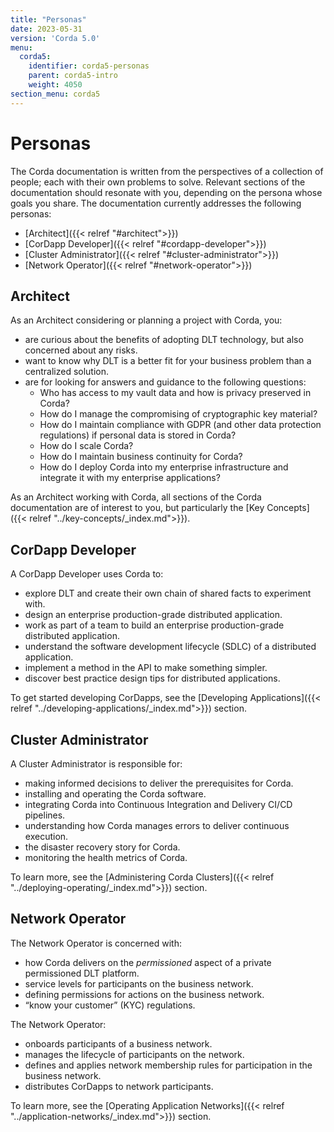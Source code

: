 ```yaml
---
title: "Personas"
date: 2023-05-31
version: 'Corda 5.0'
menu:
  corda5:
    identifier: corda5-personas
    parent: corda5-intro
    weight: 4050
section_menu: corda5
---
```

# Personas

The Corda documentation is written from the perspectives of a collection of people; each with their own problems to solve. Relevant sections of the documentation should resonate with you, depending on the persona whose goals you share. The documentation currently addresses the following personas:
* [Architect]({{< relref "#architect">}})
* [CorDapp Developer]({{< relref "#cordapp-developer">}})
* [Cluster Administrator]({{< relref "#cluster-administrator">}})
* [Network Operator]({{< relref "#network-operator">}})

## Architect

As an Architect considering or planning a project with Corda, you:
* are curious about the benefits of adopting DLT technology, but also concerned about any risks.
* want to know why DLT is a better fit for your business problem than a centralized solution.
* are for looking for answers and guidance to the following questions:
   * Who has access to my vault data and how is privacy preserved in Corda?
   * How do I manage the compromising of cryptographic key material?
   * How do I maintain compliance with GDPR (and other data protection regulations) if personal data is stored in Corda?
   * How do I scale Corda?
   * How do I maintain business continuity for Corda?
   * How do I deploy Corda into my enterprise infrastructure and integrate it with my enterprise applications?

As an Architect working with Corda, all sections of the Corda documentation are of interest to you, but particularly the [Key Concepts]({{< relref "../key-concepts/_index.md">}}).

## CorDapp Developer

A CorDapp Developer uses Corda to:
* explore DLT and create their own chain of shared facts to experiment with.
* design an enterprise production-grade distributed application.
* work as part of a team to build an enterprise production-grade distributed application.
* understand the software development lifecycle (SDLC) of a distributed application.
* implement a method in the API to make something simpler.
* discover best practice design tips for distributed applications.

To get started developing CorDapps, see the [Developing Applications]({{< relref "../developing-applications/_index.md">}}) section.

## Cluster Administrator

A Cluster Administrator is responsible for:
* making informed decisions to deliver the prerequisites for Corda.
* installing and operating the Corda software.
* integrating Corda into Continuous Integration and Delivery CI/CD pipelines.
* understanding how Corda manages errors to deliver continuous execution.
* the disaster recovery story for Corda.
* monitoring the health metrics of Corda.

To learn more, see the [Administering Corda Clusters]({{< relref "../deploying-operating/_index.md">}}) section.

## Network Operator

The Network Operator is concerned with: 
* how Corda delivers on the _permissioned_ aspect of a private permissioned DLT platform.
* service levels for participants on the business network.
* defining permissions for actions on the business network.
* “know your customer” (KYC) regulations.

The Network Operator:
* onboards participants of a business network.
* manages the lifecycle of participants on the network.
* defines and applies network membership rules for participation in the business network.
* distributes CorDapps to network participants.

To learn more, see the [Operating Application Networks]({{< relref "../application-networks/_index.md">}}) section.
